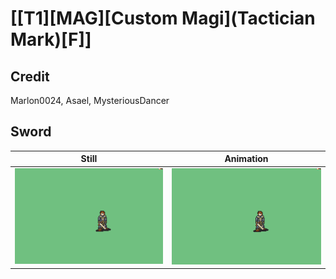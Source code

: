 # [\[T1\]\[MAG\]\[Custom Magi\]\(Tactician Mark\)\[F\]]

## Credit

Marlon0024, Asael, MysteriousDancer
	
## Sword

| Still | Animation |
| :---: | :-------: |
| ![Sword still](./Sword_000.png) | ![Sword animation](./Sword.gif) |
